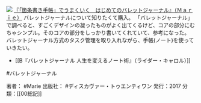 [![](https://images-fe.ssl-images-amazon.com/images/I/51nGWUD6Q1L._SL160_.jpg)](http://www.amazon.co.jp/exec/obidos/ASIN/B076D9QPCW/choiyaki81-22/ref=nosim)
[『「箇条書き手帳」でうまくいく　はじめてのバレットジャーナル』（Ｍａｒｉｅ）](http://www.amazon.co.jp/exec/obidos/ASIN/B076D9QPCW/choiyaki81-22/ref=nosim)
バレットジャーナルについて知りたくて購入。
「バレットジャーナル」で調べると、すごくデザインの凝ったものがよく出てくるけど、コアの部分にむちゃシンプル。そのコアの部分をしっかり書いてくれていて、参考になった。
バレットジャーナル方式のタスク管理を取り入れながら、手帳(ノート)を使っていきたい。

- [[B『バレットジャーナル 人生を変えるノート術』（ライダー・キャロル）]]

#バレットジャーナル

著者： #Marie 
出版社： #ディスカヴァー・トゥエンティワン 
発行：2017
分類：[[00総記]]

